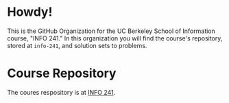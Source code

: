 # Howdy! 

This is the GitHub Organization for the UC Berkeley School of Information course, "INFO 241." In this organization you will find the course's repository, stored at `info-241`, and solution sets to problems. 

# Course Repository 

The coures respository is at [INFO 241](https://github.com/info-241/info-241). 
